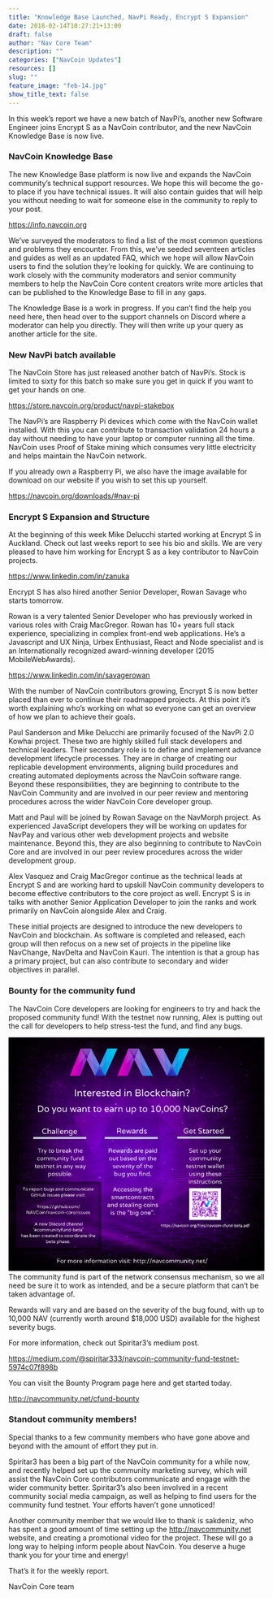 ```yaml
---
title: "Knowledge Base Launched, NavPi Ready, Encrypt S Expansion"
date: 2018-02-14T10:27:21+13:00
draft: false
author: "Nav Core Team"
description: ""
categories: ["NavCoin Updates"]
resources: []
slug: ""
feature_image: "feb-14.jpg"
show_title_text: false
---
```


In this week’s report we have a new batch of NavPi’s, another new Software Engineer joins Encrypt S as a NavCoin contributor, and the new NavCoin Knowledge Base is now live.
<!--more-->

### NavCoin Knowledge Base
The new Knowledge Base platform is now live and expands the NavCoin community’s technical support resources. We hope this will become the go-to place if you have technical issues. It will also contain guides that will help you without needing to wait for someone else in the community to reply to your post.

https://info.navcoin.org

We’ve surveyed the moderators to find a list of the most common questions and problems they encounter. From this, we’ve seeded seventeen articles and guides as well as an updated FAQ, which we hope will allow NavCoin users to find the solution they’re looking for quickly. We are continuing to work closely with the community moderators and senior community members to help the NavCoin Core content creators write more articles that can be published to the Knowledge Base to fill in any gaps.

The Knowledge Base is a work in progress. If you can’t find the help you need here, then head over to the support channels on Discord where a moderator can help you directly. They will then write up your query as another article for the site.


### New NavPi batch available
The NavCoin Store has just released another batch of NavPi’s. Stock is limited to sixty for this batch so make sure you get in quick if you want to get your hands on one.

https://store.navcoin.org/product/navpi-stakebox

The NavPi’s are Raspberry Pi devices which come with the NavCoin wallet installed. With this you can contribute to transaction validation 24 hours a day without needing to have your laptop or computer running all the time. NavCoin uses Proof of Stake mining which consumes very little electricity and helps maintain the NavCoin network.

If you already own a Raspberry Pi, we also have the image available for download on our website if you wish to set this up yourself.

https://navcoin.org/downloads/#nav-pi

### Encrypt S Expansion and Structure
At the beginning of this week Mike Delucchi started working at Encrypt S in Auckland. Check out last weeks report to see his bio and skills. We are very pleased to have him working for Encrypt S as a key contributor to NavCoin projects.

https://www.linkedin.com/in/zanuka

Encrypt S has also hired another Senior Developer, Rowan Savage who starts tomorrow.

Rowan is a very talented Senior Developer who has previously worked in various roles with Craig MacGregor. Rowan has 10+ years full stack experience, specializing in complex front-end web applications. He’s a Javascript and UX Ninja, Urbex Enthusiast, React and Node specialist and is an Internationally recognized award-winning developer (2015 MobileWebAwards).

https://www.linkedin.com/in/savagerowan

With the number of NavCoin contributors growing, Encrypt S is now better placed than ever to continue their roadmapped projects. At this point it’s worth explaining who’s working on what so everyone can get an overview of how we plan to achieve their goals.

Paul Sanderson and Mike Delucchi are primarily focused of the NavPi 2.0 Kowhai project. These two are highly skilled full stack developers and technical leaders. Their secondary role is to define and implement advance development lifecycle processes. They are in charge of creating our replicable development environments, aligning build procedures and creating automated deployments across the NavCoin software range. Beyond these responsibilities, they are beginning to contribute to the NavCoin Community and are involved in our peer review and mentoring procedures across the wider NavCoin Core developer group.

Matt and Paul will be joined by Rowan Savage on the NavMorph project. As experienced JavaScript developers they will be working on updates for NavPay and various other web development projects and website maintenance. Beyond this, they are also beginning to contribute to NavCoin Core and are involved in our peer review procedures across the wider development group.

Alex Vasquez and Craig MacGregor continue as the technical leads at Encrypt S and are working hard to upskill NavCoin community developers to become effective contributors to the core project as well. Encrypt S is in talks with another Senior Application Developer to join the ranks and work primarily on NavCoin alongside Alex and Craig.

These initial projects are designed to introduce the new developers to NavCoin and blockchain. As software is completed and released, each group will then refocus on a new set of projects in the pipeline like NavChange, NavDelta and NavCoin Kauri. The intention is that a group has a primary project, but can also contribute to secondary and wider objectives in parallel.

### Bounty for the community fund
The NavCoin Core developers are looking for engineers to try and hack the proposed community fund! With the testnet now running, Alex is putting out the call for developers to help stress-test the fund, and find any bugs.

![](communityfund-bounty.png)
The community fund is part of the network consensus mechanism, so we all need be sure it to work as intended, and be a secure platform that can’t be taken advantage of.

Rewards will vary and are based on the severity of the bug found, with up to 10,000 NAV (currently worth around $18,000 USD) available for the highest severity bugs.

For more information, check out Spiritar3’s medium post.

https://medium.com/@spiritar333/navcoin-community-fund-testnet-5974c07f898b

You can visit the Bounty Program page here and get started today.

http://navcommunity.net/cfund-bounty

### Standout community members!
Special thanks to a few community members who have gone above and beyond with the amount of effort they put in.

Spiritar3 has been a big part of the NavCoin community for a while now, and recently helped set up the community marketing survey, which will assist the NavCoin Core contributors communicate and engage with the wider community better. Spiritar3’s also been involved in a recent community social media campaign, as well as helping to find users for the community fund testnet. Your efforts haven’t gone unnoticed!

Another community member that we would like to thank is sakdeniz, who has spent a good amount of time setting up the http://navcommunity.net website, and creating a promotional video for the project. These will go a long way to helping inform people about NavCoin. You deserve a huge thank you for your time and energy!

That’s it for the weekly report.

NavCoin Core team